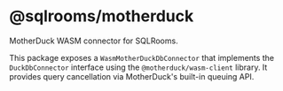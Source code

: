 # @sqlrooms/motherduck

MotherDuck WASM connector for SQLRooms.

This package exposes a `WasmMotherDuckDbConnector` that implements the
`DuckDbConnector` interface using the `@motherduck/wasm-client` library.
It provides query cancellation via MotherDuck's built-in queuing API.
